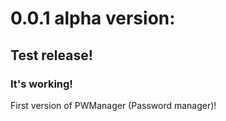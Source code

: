 # 0.0.1 alpha version:
## Test release!
### It's working!

First version of PWManager (Password manager)!